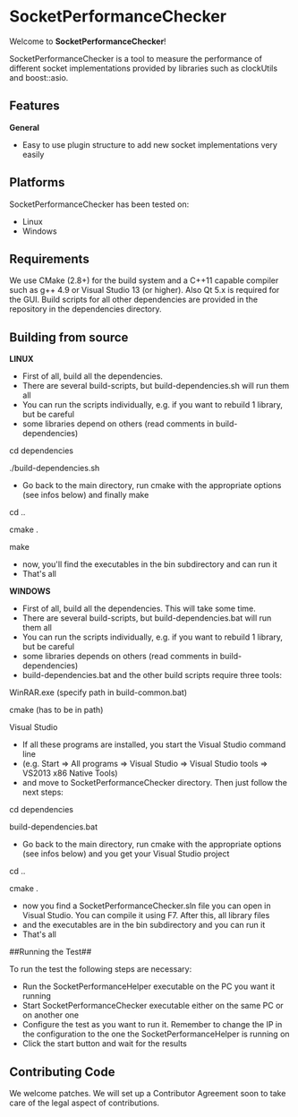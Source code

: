 
# SocketPerformanceChecker #

Welcome to **SocketPerformanceChecker**!

SocketPerformanceChecker is a tool to measure the performance of different socket implementations provided by libraries such as clockUtils and boost::asio.

## Features ##
 
**General**

 * Easy to use plugin structure to add new socket implementations very easily

## Platforms ##

SocketPerformanceChecker has been tested on:

 * Linux
 * Windows

## Requirements ##

We use CMake (2.8+) for the build system and a C++11 capable compiler such as g++ 4.9 or Visual Studio 13 (or higher). Also Qt 5.x is required for the GUI. Build scripts for all other dependencies are provided in the repository in the dependencies directory.

## Building from source ##

**LINUX**

 * First of all, build all the dependencies.
 * There are several build-scripts, but build-dependencies.sh will run them all
 * You can run the scripts individually, e.g. if you want to rebuild 1 library, but be careful
 * some libraries depend on others (read comments in build-dependencies)

cd dependencies

./build-dependencies.sh

 * Go back to the main directory, run cmake with the appropriate options (see infos below) and finally make

cd ..

cmake .

make

 * now, you'll find the executables in the bin subdirectory and can run it
 * That's all

**WINDOWS**

 * First of all, build all the dependencies. This will take some time.
 * There are several build-scripts, but build-dependencies.bat will run them all
 * You can run the scripts individually, e.g. if you want to rebuild 1 library, but be careful
 * some libraries depends on others (read comments in build-dependencies)
 * build-dependencies.bat and the other build scripts require three tools:
	
 WinRAR.exe (specify path in build-common.bat)
 
 cmake (has to be in path)
 
 Visual Studio
		
 * If all these programs are installed, you start the Visual Studio command line
 * (e.g. Start => All programs => Visual Studio => Visual Studio tools => VS2013 x86 Native Tools)
 * and move to SocketPerformanceChecker directory. Then just follow the next steps:

cd dependencies

build-dependencies.bat

 * Go back to the main directory, run cmake with the appropriate options (see infos below) and you get your Visual Studio project

cd ..

cmake .

 * now you find a SocketPerformanceChecker.sln file you can open in Visual Studio. You can compile it using F7. After this, all library files
 * and the executables are in the bin subdirectory and you can run it
 * That's all
 
##Running the Test##

To run the test the following steps are necessary:

 * Run the SocketPerformanceHelper executable on the PC you want it running
 * Start SocketPerformanceChecker executable either on the same PC or on another one
 * Configure the test as you want to run it. Remember to change the IP in the configuration to the one the SocketPerformanceHelper is running on
 * Click the start button and wait for the results

## Contributing Code ##

We welcome patches. We will set up a Contributor Agreement soon to take care of the legal aspect of contributions.
